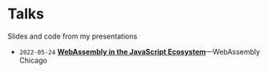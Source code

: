 # Talks

Slides and code from my presentations

- `2022-05-24` [**WebAssembly in the JavaScript Ecosystem**](./2022-05-24/)&mdash;WebAssembly Chicago

